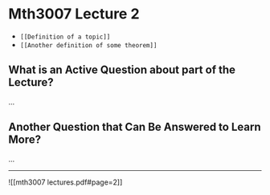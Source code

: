 # Mth3007 Lecture 2

- `[[Definition of a topic]]`
- `[[Another definition of some theorem]]`

## What is an Active Question about part of the Lecture?

…

## Another Question that Can Be Answered to Learn More?

…

---

![[mth3007 lectures.pdf#page=2]]
